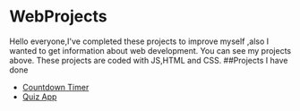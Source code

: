 # WebProjects
Hello everyone,I've completed these projects to improve myself ,also I wanted to get information about web development. You can see my projects above. These projects are coded with JS,HTML and CSS.
##Projects I have done
- [Countdown Timer](https://emrealagoz.github.io/WebProjects/countdown-timer/index.html)
- [Quiz App](https://emrealagoz.github.io/WebProjects/quizz-app/index.html)

